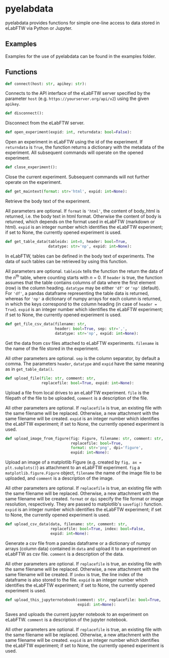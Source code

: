 # pyelabdata
pyelabdata provides functions for simple one-line access to data stored
in eLabFTW via Python or Jupyter.

## Examples
Examples for the use of pyelabdata can be found in the examples folder.

## Functions

```python
def connect(host: str, apikey: str):
```
Connects to the API interface of the eLabFTW server specified by the
parameter `host` (e.g. `https://yourserver.org/api/v2`) using the given
`apikey`.

```python
def disconnect():
```
Disconnect from the eLabFTW server.

```python
def open_experiment(expid: int, returndata: bool=False):
```
Open an experiment in eLabFTW using the id of the experiment. If `returndata`
is `True`, the function returns a dictionary with the metadata of the 
experiment.
All subsequent commands will operate on the opened experiment.

```python
def close_experiment():
```
Close the current experiment.
Subsequent commands will not further operate on the experiment.

```python
def get_maintext(format: str='html', expid: int=None):
```
Retrieve the body text of the experiment.

All parameters are optional. If `format` is `'html'`, the content of
body_html is returned, i.e. the body text in html format. Otherwise
the content of body is returned, which depends on the format used in
eLabFTW (markdown or html).
`expid` is an integer number which identifies the eLabFTW experiment; 
if set to None, the currently opened experiment is used.

```python
def get_table_data(tableidx: int=0, header: bool=True, 
                   datatype: str='np', expid: int=None):
```
In eLabFTW, tables can be defined in the body text of experiments.
The data of such tables can be retrieved by using this function.

All parameters are optional. `tableidx` tells the function the
return the data of the *n*<sup>th</sup> table, where counting starts with *n* = 0.
If `header` is true, the function assumes that the table contains
columns of data where the first element (row) is the column heading.
`datatype` may be either `'df'` or `'np'` (default). For `'df'`, a pandas dataframe
representing the table data is returned, whereas for `'np'` a dictionary
of numpy arrays for each column is returned, in which the keys correspond
to the column heading (in case of `header = True`).
`expid` is an integer number which identifies the eLabFTW experiment; 
if set to None, the currently opened experiment is used.


```python
def get_file_csv_data(filename: str, 
                      header: bool=True, sep: str=',', 
                      datatype: str='np', expid: int=None):
```
Get the data from csv files attached to eLabFTW experiments.
`filename` is the name of the file stored in the experiment. 

All other parameters are optional. `sep` is the column separator,
by default a comma. The parameters `header`, `datatype` and `expid` have the same
meaning as in `get_table_data()`.

```python
def upload_file(file: str, comment: str,
                replacefile: bool=True, expid: int=None):
```
Upload a file from local drives to an eLabFTW experiment.
`file` is the filepath of the file to be uploaded, 
`comment` is a description of the file.

All other parameters are optional. If `replacefile` is true, an existing 
file with the same filename will be replaced. Otherwise, a new attachment
with the same filename will be created. 
`expid` is an integer number which identifies the eLabFTW experiment; 
if set to None, the currently opened experiment is used.

```python
def upload_image_from_figure(fig: Figure, filename: str, comment: str,
                             replacefile: bool=True, 
                             format: str='png', dpi='figure',
                             expid: int=None):
```
Upload an image of a matplotlib Figure (e.g. created by 
`fig, ax = plt.subplots()`) as attachment to an eLabFTW experiment. 
`fig` a `matplotlib.figure.Figure` object, `filename` the name of the image 
file to be uploaded, and `comment` is a description of the image.

All other parameters are optional. If `replacefile` is true, an existing 
file with the same filename will be replaced. Otherwise, a new attachment
with the same filename will be created. `format` or `dpi` specify the
file format or image resolution, respectively. They are passed to
matplotlib's `savefig()` function.
`expid` is an integer number which identifies the eLabFTW experiment; 
if set to None, the currently opened experiment is used.

```python
def upload_csv_data(data, filename: str, comment: str,
                    replacefile: bool=True, index: bool=False,
                    expid: int=None):
```
Generate a csv file from a pandas dataframe or a dictionary of
numpy arrays (column data) contained in `data` 
and upload it to an experiment on eLabFTW as csv file.
`comment` is a description of the data.

All other parameters are optional. If `replacefile` is true, an existing 
file with the same filename will be replaced. Otherwise, a new attachment
with the same filename will be created. If `index` is true, the line index
of the dataframe is also stored to the file.
`expid` is an integer number which identifies the eLabFTW experiment; 
if set to None, the currently opened experiment is used.

```python
def upload_this_jupyternotebook(comment: str, replacefile: bool=True,
                                expid: int=None):
```
Saves and uploads the current jupyter notebook
to an experiment on eLabFTW. `comment` is a description of the 
jupyter notebook.

All other parameters are optional. If `replacefile` is true, an existing 
file with the same filename will be replaced. Otherwise, a new attachment
with the same filename will be created. 
`expid` is an integer number which identifies the eLabFTW experiment; 
if set to None, the currently opened experiment is used.
